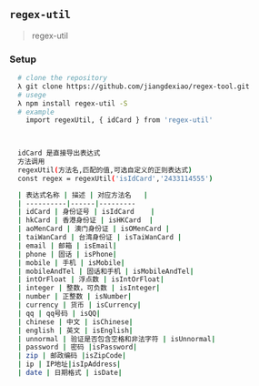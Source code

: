 <!--
 * @Author: 289608944@qq.com
 * @Date: 2020-03-11 14:51:36
 * @LastEditors: 289608944@qq.com
 * @LastEditTime: 2020-03-11 18:32:57
 * @Description: In User Settings Edit
 -->
## `regex-util`
> regex-util

### Setup
```bash
  # clone the repository
  λ git clone https://github.com/jiangdexiao/regex-tool.git
  # usege
  λ npm install regex-util -S
  # example
    import regexUtil, { idCard } from 'regex-util'


  
  idCard 是直接导出表达式
  方法调用 
  regexUtil(方法名,匹配的值,可选自定义的正则表达式)
  const regex = regexUtil('isIdCard','2433114555')

  | 表达式名称 | 描述 | 对应方法名   |
  | ----------|------|---------   
  | idCard | 身份证号 | isIdCard    |
  | hkCard | 香港身份证 | isHKCard  |
  | aoMenCard | 澳门身份证 | isOMenCard |
  | taiWanCard | 台湾身份证 | isTaiWanCard |
  | email | 邮箱 | isEmail|
  | phone | 固话 | isPhone|
  | mobile | 手机 | isMobile|
  | mobileAndTel | 固话和手机 | isMobileAndTel|
  | intOrFloat | 浮点数 | isIntOrFloat|
  | integer | 整数，可负数 | isInteger|
  | number | 正整数 | isNumber|
  | currency | 货币 | isCurrency|
  | qq | qq号码 | isQQ|
  | chinese | 中文 | isChinese|
  | english | 英文 | isEnglish|
  | unnormal | 验证是否包含空格和非法字符 | isUnnormal|
  | password | 密码 |isPassword|
  | zip | 邮政编码 |isZipCode|
  | ip | IP地址|isIpAddress|
  | date | 日期格式 | isDate|

 ```  


